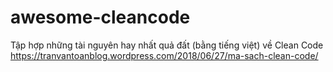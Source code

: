 # awesome-cleancode
Tập hợp những tài nguyên hay nhất quả đất (bằng tiếng việt) về Clean Code
https://tranvantoanblog.wordpress.com/2018/06/27/ma-sach-clean-code/

